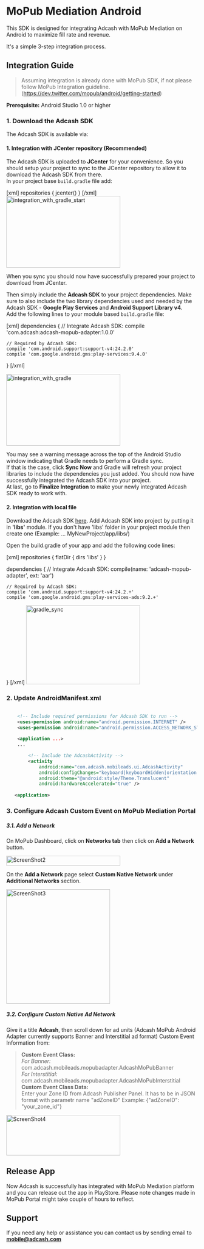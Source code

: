 # MoPub Mediation Android

This SDK is designed for integrating Adcash with MoPub Mediation on Android to maximize fill rate and revenue.  

It's a simple 3-step integration process.

## Integration Guide

> Assuming integration is already done with MoPub SDK, if not please follow MoPub Integration guideline. (https://dev.twitter.com/mopub/android/getting-started) 

**Prerequisite:** Android Studio 1.0 or higher 

### 1. Download the Adcash SDK

The Adcash SDK is available via:

#### 1. Integration with JCenter repository (Recommended)

The Adcash SDK is uploaded to **JCenter** for your convenience. So you should setup your project to sync to the JCenter repository to allow it to download the Adcash SDK from there.  
In your project base `build.gradle` file add:

[xml]
repositories {
    jcenter()
}
[/xml]
<a href="http://developer.adca.sh/wp-content/uploads/2015/12/integration_with_gradle_start.png"><img src="http://developer.adca.sh/wp-content/uploads/2015/12/integration_with_gradle_start-300x188.png" alt="integration_with_gradle_start" width="300" height="188" class="aligncenter size-medium wp-image-835" /></a>

When you sync you should now have successfully prepared your project to download from JCenter.  


Then simply include the **Adcash SDK** to your project dependencies. Make sure to also include the two library dependencies used and needed by the Adcash SDK - **Google Play Services** and **Android Support Library v4**.  
Add the following lines to your module based `build.gradle` file:

[xml]
dependencies {
    // Integrate Adcash SDK:
    compile 'com.adcash:adcash-mopub-adapter:1.0.0'

    // Required by Adcash SDK:
    compile 'com.android.support:support-v4:24.2.0'
    compile 'com.google.android.gms:play-services:9.4.0'
}
[/xml]

<a href="http://developer.adca.sh/wp-content/uploads/2015/12/integration_with_gradle.png"><img src="http://developer.adca.sh/wp-content/uploads/2015/12/integration_with_gradle-300x188.png" alt="integration_with_gradle" width="300" height="188" class="aligncenter size-medium wp-image-833" /></a>

You may see a warning message across the top of the Android Studio window indicating that Gradle needs to perform a Gradle sync.    
If that is the case, click **Sync Now** and Gradle will refresh your project libraries to include the dependencies you just added. You should now have successfully integrated the Adcash SDK into your project.  
At last, go to **Finalize Integration** to make your newly integrated Adcash SDK ready to work with.
#### 2. Integration with local file

Download the Adcash SDK [here](http://developer.adca.sh/wp-content/uploads/2016/09/adcash-mopub-adapter.zip).
Add Adcash SDK into project by putting it in **'libs'** module.  If you don't have 'libs' folder in your project module then create one (Example: ... MyNewProject/app/libs/)

Open the build.gradle of your app and add the following code lines:

[xml]
repositories {
    flatDir {
       dirs 'libs'
    }
}

dependencies {
    // Integrate Adcash SDK:
    compile(name: 'adcash-mopub-adapter', ext: 'aar')

    // Required by Adcash SDK:
    compile 'com.android.support:support-v4:24.2.+'
    compile 'com.google.android.gms:play-services-ads:9.2.+'
}
[/xml]
<a href="http://developer.adca.sh/wp-content/uploads/2016/09/gradle_sync.png"><img src="http://developer.adca.sh/wp-content/uploads/2016/09/gradle_sync-300x207.png" alt="gradle_sync" width="300" height="207" class="aligncenter size-medium wp-image-1102" /></a>
### 2. Update AndroidManifest.xml
```xml

    <!-- Include required permissions for Adcash SDK to run -->
    <uses-permission android:name="android.permission.INTERNET" />
    <uses-permission android:name="android.permission.ACCESS_NETWORK_STATE" />
    
    <application ...>
    ...

        <!-- Include the AdcashActivity -->
        <activity
            android:name="com.adcash.mobileads.ui.AdcashActivity"
            android:configChanges="keyboard|keyboardHidden|orientation|screenLayout|uiMode|screenSize|smallestScreenSize" 
            android:theme="@android:style/Theme.Translucent"
            android:hardwareAccelerated="true" />
            
   <application>
```
### 3. Configure Adcash Custom Event on MoPub Mediation Portal

##### 3.1. Add a Network
On MoPub Dashboard, click on **Networks tab** then click on **Add a Network** button. 

<a href="http://developer.adca.sh/wp-content/uploads/2016/09/ScreenShot2.png"><img src="http://developer.adca.sh/wp-content/uploads/2016/09/ScreenShot2-300x26.png" alt="ScreenShot2" width="300" height="26" class="aligncenter size-medium wp-image-1131" /></a>

On the **Add a Network** page select **Custom Native Network** under **Additional Networks** section.

<a href="http://developer.adca.sh/wp-content/uploads/2016/09/ScreenShot3.png"><img src="http://developer.adca.sh/wp-content/uploads/2016/09/ScreenShot3-273x300.png" alt="ScreenShot3" width="273" height="300" class="aligncenter size-medium wp-image-1127" /></a>

##### 3.2. Configure Custom Native Ad Network

Give it a title **Adcash**, then scroll down for ad units (Adcash MoPub Android Adapter currently supports Banner and Interstitial ad format)
Custom Event Information from:  
>	**Custom Event Class:**  
   	_For Banner:_ com.adcash.mobileads.mopubadapter.AdcashMoPubBanner  
	_For Interstitial:_ com.adcash.mobileads.mopubadapter.AdcashMoPubInterstitial   
>	**Custom Event Class Data:**  
>	Enter your Zone ID from Adcash Publisher Panel. It has to be in JSON format with parametr name "adZoneID"
>	Example: {"adZoneID": "your_zone_id"}  

<a href="http://developer.adca.sh/wp-content/uploads/2016/09/ScreenShot4.png"><img src="http://developer.adca.sh/wp-content/uploads/2016/09/ScreenShot4-300x106.png" alt="ScreenShot4" width="300" height="106" class="aligncenter size-medium wp-image-1128" /></a>

## Release App
Now Adcash is successfully has integrated with MoPub Mediation platform and you can release out the app in PlayStore. Please note changes made in MoPub Portal might take couple of hours to reflect.

## Support
If you need any help or assistance you can contact us by sending email to <strong>mobile@adcash.com</strong>
